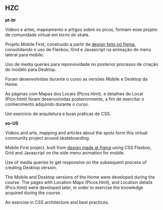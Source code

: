 ## HZC  

**pt-br**

Vídeos e artes, mapeamento e artigos sobre os picos, formam esse projeto de comunidade virtual em torno do skate.

Projeto Mobile First, construído a partir de [design feito no figma](https://www.figma.com/file/ibWktwVpnog76rMYOdVhks/Dispondo-elementos-com-flexbox-e-grid), consolidando o uso de Flexbox, Grid e Javascript na animação do menu lateral para mobile.

Uso de media queries para reponsividade no posterior processo de criação do modelo para Desktop.

Foram desenvolvidas durante o curso as versões Mobile e Desktop da Home.

As páginas com Mapas dos Locais (Picos.html), e detalhes de Local (Pico.html) foram desenvolvidas posteriormente, a fim de exercitar o conhecimento adquirido durante o curso.

Um exercício de arquitetura e boas práticas de CSS.

**en-US**

Videos and arts, mapping and articles about the spots form this virtual community project around skateboarding.

Mobile First project, built from [design made at figma](https://www.figma.com/file/ibWktwVpnog76rMYOdVhks/Dispondo-elementos-com-flexbox-e-grid) using CSS Flexbox, Grid and Javascript on the side menu animation for mobile.

Use of media queries to get responsive on the subsequent process of creating Desktop version.

The Mobile and Desktop versions of the Home were developed during the course. The pages with Location Maps (Picos.html), and Location details (Pico.html) were developed later, in order to exercise the knowledge acquired during the course.

An exercise in CSS architecture and best practices. 

